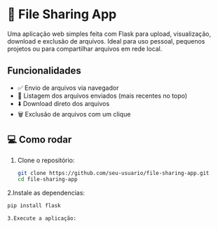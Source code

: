 # 📁 File Sharing App

Uma aplicação web simples feita com Flask para upload, visualização, download e exclusão de arquivos. Ideal para uso pessoal, pequenos projetos ou para compartilhar arquivos em rede local.

## Funcionalidades

- ✅ Envio de arquivos via navegador
- 📂 Listagem dos arquivos enviados (mais recentes no topo)
- ⬇️ Download direto dos arquivos
- 🗑️ Exclusão de arquivos com um clique


## 💻 Como rodar

1. Clone o repositório:
   ```bash
   git clone https://github.com/seu-usuario/file-sharing-app.git
   cd file-sharing-app

2.Instale as dependencias:
   ```bash
   pip install flask

3.Execute a aplicação:
 

